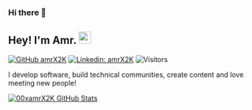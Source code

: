 ### Hi there 👋

## Hey! I'm Amr. <img src="https://media.giphy.com/media/hvRJCLFzcasrR4ia7z/giphy.gif" width="25px">

[![GitHub amrX2K](https://img.shields.io/github/followers/amrX2K?label=follow&style=social)](https://github.com/amrX2K)
[![Linkedin: amrX2K](https://img.shields.io/badge/Asorour-blue?style=flat-square&logo=Linkedin&logoColor=white&link=https://www.linkedin.com/in/amrsorour/)](https://www.linkedin.com/in/amrsorour/)
![Visitors](https://visitor-badge.glitch.me/badge?page_id=00xamrx2k&left_color=gray&right_color=blue)
  
I develop software, build technical communities, create content and love meeting new people!


[![00xamrX2K GitHub Stats](https://github-readme-stats.vercel.app/api?username=amrX2K&hide=issues&count_private=true&show_icons=true&theme=calm)](https://github.com/amrX2K/github-readme-stats)


<!--👇🏻 If you like what I do, support me by buying me a [Coffee](https://www.buymeacoffee.com/amrx)
<a href="https://www.buymeacoffee.com/amrx" target="_blank"><img src="https://cdn.buymeacoffee.com/buttons/v2/default-white.png" alt="Buy Me A Book" width="120" ></a>-->


<!--
**amrX2K/amrX2K** is a ✨ _special_ ✨ repository because its `README.md` (this file) appears on your GitHub profile.

Here are some ideas to get you started:

- 🔭 I’m currently working on ...
- 🌱 I’m currently learning ...
- 👯 I’m looking to collaborate on ...
- 🤔 I’m looking for help with ...
- 💬 Ask me about ...
- 📫 How to reach me: ...
- 😄 Pronouns: ...
- ⚡ Fun fact: ...
-->
